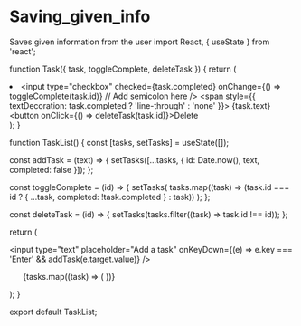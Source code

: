 # Saving_given_info
Saves given information from the user
import React, { useState } from 'react';

function Task({ task, toggleComplete, deleteTask }) {
  return (
    <li>
      <input
        type="checkbox"
        checked={task.completed}
        onChange={() => toggleComplete(task.id)} // Add semicolon here
      />
      <span style={{ textDecoration: task.completed ? 'line-through' : 'none' }}>
        {task.text}
      </span>
      <button onClick={() => deleteTask(task.id)}>Delete</button>
    </li>
  );
}

function TaskList() {
  const [tasks, setTasks] = useState([]);

  const addTask = (text) => {
    setTasks([...tasks, { id: Date.now(), text, completed: false }]);
  };

  const toggleComplete = (id) => {
    setTasks(
      tasks.map((task) => (task.id === id ? { ...task, completed: !task.completed } : task))
    );
  };

  const deleteTask = (id) => {
    setTasks(tasks.filter((task) => task.id !== id));
  };

  return (
    <div>
      <input type="text" placeholder="Add a task" onKeyDown={(e) => e.key === 'Enter' && addTask(e.target.value)} />
      <ul>
        {tasks.map((task) => (
          <Task key={task.id} task={task} toggleComplete={toggleComplete} deleteTask={deleteTask} />
        ))}
      </ul>
    </div>
  );
}

export default TaskList;
